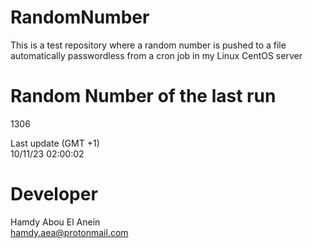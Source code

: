# RandomNumber    
This is a test repository where a random number is pushed to a file automatically passwordless from a cron job in my Linux CentOS server    
# Random Number of the last run   
1306
      
Last update (GMT +1)    
10/11/23 02:00:02
# Developer    
Hamdy Abou El Anein   
hamdy.aea@protonmail.com
